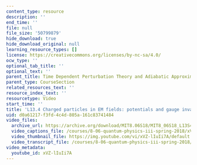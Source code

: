 ```yaml
---
content_type: resource
description: ''
end_time: ''
file: null
file_size: '50799879'
hide_download: true
hide_download_original: null
learning_resource_types: []
license: https://creativecommons.org/licenses/by-nc-sa/4.0/
ocw_type: ''
optional_tab_title: ''
optional_text: ''
parent_title: Time Dependent Perturbation Theory and Adiabatic Approximation
parent_type: CourseSection
related_resources_text: ''
resource_index_text: ''
resourcetype: Video
start_time: ''
title: 'L13.4 Charged particles in EM fields: potentials and gauge invariance'
uid: d0a61217-f3fd-4c4d-805a-161c83741484
video_files:
  archive_url: https://archive.org/download/MIT8.06S18/MIT8_06S18_L13S4_300k.mp4
  video_captions_file: /courses/8-06-quantum-physics-iii-spring-2018/xVZ-lIuIi7A_captions.webvtt
  video_thumbnail_file: https://img.youtube.com/vi/xVZ-lIuIi7A/default.jpg
  video_transcript_file: /courses/8-06-quantum-physics-iii-spring-2018/xVZ-lIuIi7A_transcript.pdf
video_metadata:
  youtube_id: xVZ-lIuIi7A
---
```

